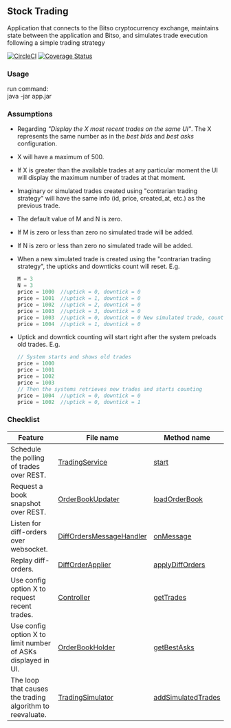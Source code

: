 ## Stock Trading
Application that connects to the Bitso cryptocurrency exchange,
maintains state between the application and Bitso, and simulates trade
execution following a simple trading strategy

[![CircleCI](https://circleci.com/gh/alayor/coin-trading/tree/master.svg?style=svg)](https://circleci.com/gh/alayor/coin-trading/tree/master)
[![Coverage Status](https://coveralls.io/repos/github/alayor/coin-trading/badge.svg?branch=master&service=github)](https://coveralls.io/github/alayor/coin-trading?branch=master)

### Usage
run command: <br />
java -jar app.jar

### Assumptions
* Regarding _"Display the X most recent trades on the same UI"_. The X represents the same number as in the _best bids_
and _best asks_ configuration.
* X will have a maximum of 500.
* If X is greater than the available trades at any particular moment
 the UI will display the maximum number of trades at that moment.
* Imaginary or simulated trades created using "contrarian trading strategy"
 will have the same info (id, price, created_at, etc.) as the previous trade.
* The default value of M and N is zero. 
* If M is zero or less than zero no simulated trade will be added.
* If N is zero or less than zero no simulated trade will be added.
* When a new simulated trade is created using the "contrarian trading strategy",
 the upticks and downticks count will reset.
 E.g.

    ```javascript
    M = 3
    N = 3
    price = 1000  //uptick = 0, downtick = 0
    price = 1001  //uptick = 1, downtick = 0
    price = 1002  //uptick = 2, downtick = 0
    price = 1003  //uptick = 3, downtick = 0
    price = 1003  //uptick = 0, downtick = 0 New simulated trade, count reset
    price = 1004  //uptick = 1, downtick = 0
    ```
* Uptick and downtick counting will start right after the system preloads
  old trades.
  E.g.
  ```javascript
  // System starts and shows old trades
  price = 1000
  price = 1001
  price = 1002
  price = 1003
  // Then the systems retrieves new trades and starts counting
  price = 1004  //uptick = 0, downtick = 0
  price = 1002  //uptick = 0, downtick = 1
  ````

### Checklist

| Feature  | File name | Method name |
| ------------- | ------------- |  ------------- |
| Schedule the polling of trades over REST. | <a target='_blank' href='https://github.com/alayor/coin-trading/blob/master/src/main/java/service/trades/TradingService.java#L17'>TradingService</a> | <a target='_blank' href=''> start</a> |
| Request a book snapshot over REST.  | <a target='_blank' href=''>OrderBookUpdater</a> | <a target='_blank' href=''>loadOrderBook</a> |
| Listen for diff-orders over websocket.  | <a target='_blank' href=''>DiffOrdersMessageHandler<a/> | <a target='_blank' href=''>onMessage<a/> |
| Replay diff-orders.  | <a target='_blank' href=''>DiffOrderApplier<a/> | <a target='_blank' href=''>applyDiffOrders<a/> |
| Use config option X to request recent trades.  | <a target='_blank' href=''>Controller</a> | <a target='_blank' href=''>getTrades<a/> |
| Use config option X to limit number of ASKs displayed in UI.  | <a target='_blank' href=''>OrderBookHolder</a> | <a target='_blank' href=''>getBestAsks<a/> |
| The loop that causes the trading algorithm to reevaluate.  | <a target='_blank' href=''>TradingSimulator<a/> | <a target='_blank' href=''>addSimulatedTrades<a/> |
